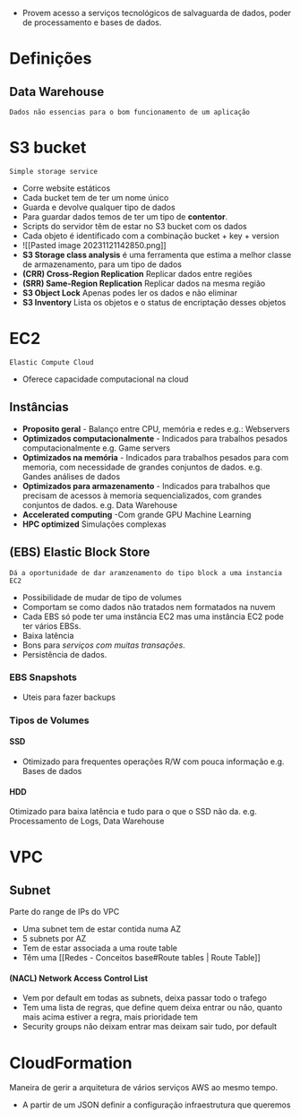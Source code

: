 - Provem acesso a serviços tecnológicos de salvaguarda de dados, poder de processamento e bases de dados.

# Definições
## Data Warehouse 
	Dados não essencias para o bom funcionamento de um aplicação

# S3 bucket
	Simple storage service
- Corre website estáticos 
- Cada bucket tem de ter um nome único
- Guarda e devolve qualquer tipo de dados 
- Para guardar dados temos de ter um tipo de **contentor**.
- Scripts do servidor têm de estar no S3 bucket com os dados
- Cada objeto é identificado com a combinação bucket + key + version
- ![[Pasted image 20231121142850.png]]
- **S3 Storage class analysis** é uma ferramenta que estima a melhor classe de armazenamento, para um tipo de dados
- **(CRR) Cross-Region Replication** Replicar dados entre regiões
- **(SRR) Same-Region Replication** Replicar dados na mesma região
- **S3 Object Lock** Apenas podes ler os dados e não eliminar
- **S3 Inventory** Lista os objetos e o status de encriptação desses objetos


# EC2
	Elastic Compute Cloud
- Oferece capacidade computacional na cloud

## Instâncias
- **Proposito geral** - Balanço entre CPU, memória e redes e.g.: Webservers
- **Optimizados computacionalmente** - Indicados para trabalhos pesados computacionalmente e.g. Game servers
- **Optimizados na memória** - Indicados para trabalhos pesados para com memoria, com necessidade de grandes conjuntos de dados. e.g. Gandes análises de dados
- **Optimizados para armazenamento** -  Indicados para trabalhos que precisam de acessos à memoria sequencializados,  com grandes conjuntos de dados. e.g. Data Warehouse
- **Accelerated computing** -Com grande GPU Machine Learning
- **HPC optimized** Simulações complexas

## (EBS) Elastic Block Store
	Dá a oportunidade de dar aramzenamento do tipo block a uma instancia EC2

- Possibilidade de mudar de tipo de volumes
-  Comportam se como dados não tratados  nem formatados na nuvem 
- Cada EBS só pode ter uma instância EC2 mas uma instância EC2 pode ter vários EBSs.
- Baixa latência
- Bons para *serviços com muitas transações*.
- Persistência de dados.
### EBS Snapshots
- Uteis para fazer backups 
### Tipos de Volumes
#### SSD
- Otimizado para frequentes operações R/W com pouca informação e.g. Bases de dados
#### HDD
Otimizado para baixa latência e tudo para o que o SSD não da. 
e.g.  Processamento de Logs, Data Warehouse

# VPC 
## Subnet
Parte do range de IPs do VPC
- Uma subnet tem de estar contida numa AZ
- 5 subnets por AZ
- Tem de estar associada a uma route table
- Têm uma [[Redes - Conceitos base#Route tables | Route Table]]

#### (NACL) Network Access Control List
- Vem por default em todas as subnets, deixa passar todo o trafego
- Tem uma lista de regras, que define quem deixa entrar ou não, quanto mais acima estiver a regra, mais prioridade tem
- Security groups não deixam entrar mas deixam sair tudo, por default

# CloudFormation
Maneira de gerir a arquitetura de vários serviços AWS ao mesmo tempo.
- A partir de um JSON definir a configuração  infraestrutura que queremos